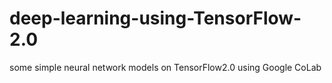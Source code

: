 # deep-learning-using-TensorFlow-2.0
some simple neural network models on TensorFlow2.0 using Google CoLab
